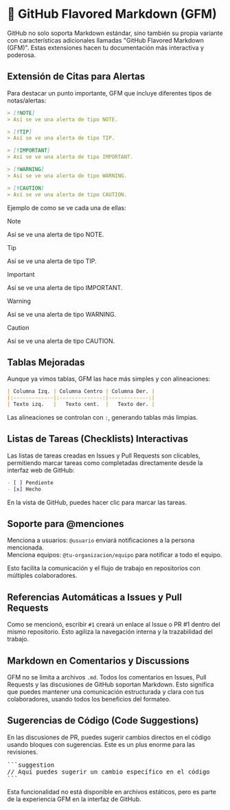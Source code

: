 
# 🎨 GitHub Flavored Markdown (GFM)

GitHub no solo soporta Markdown estándar, sino también su propia variante con características adicionales llamadas "GitHub Flavored Markdown (GFM)". Estas extensiones hacen tu documentación más interactiva y poderosa.

## Extensión de Citas para Alertas

Para destacar un punto importante, GFM que incluye diferentes tipos de notas/alertas:

```markdown
> [!NOTE]  
> Así se ve una alerta de tipo NOTE.

> [!TIP]
> Así se ve una alerta de tipo TIP.

> [!IMPORTANT]  
> Así se ve una alerta de tipo IMPORTANT.

> [!WARNING]  
> Así se ve una alerta de tipo WARNING.

> [!CAUTION]
> Así se ve una alerta de tipo CAUTION.
```

Ejemplo de como se ve cada una de ellas:

> [!NOTE]  
> Así se ve una alerta de tipo NOTE.

> [!TIP]
> Así se ve una alerta de tipo TIP.

> [!IMPORTANT]  
> Así se ve una alerta de tipo IMPORTANT.

> [!WARNING]  
> Así se ve una alerta de tipo WARNING.

> [!CAUTION]
> Así se ve una alerta de tipo CAUTION.

## Tablas Mejoradas

Aunque ya vimos tablas, GFM las hace más simples y con alineaciones:

```markdown
| Columna Izq. | Columna Centro | Columna Der. |
|:-------------|:--------------:|-------------:|
| Texto izq.   |   Texto cent.  |   Texto der. |
```

Las alineaciones se controlan con `:`, generando tablas más limpias.

## Listas de Tareas (Checklists) Interactivas

Las listas de tareas creadas en Issues y Pull Requests son clicables, permitiendo marcar tareas como completadas directamente desde la interfaz web de GitHub:

```markdown
- [ ] Pendiente
- [x] Hecho
```

En la vista de GitHub, puedes hacer clic para marcar las tareas.

## Soporte para @menciones

Menciona a usuarios: `@usuario` enviará notificaciones a la persona mencionada.  
Menciona equipos: `@tu-organizacion/equipo` para notificar a todo el equipo.

Esto facilita la comunicación y el flujo de trabajo en repositorios con múltiples colaboradores.

## Referencias Automáticas a Issues y Pull Requests

Como se mencionó, escribir `#1` creará un enlace al Issue o PR #1 dentro del mismo repositorio. Esto agiliza la navegación interna y la trazabilidad del trabajo.

## Markdown en Comentarios y Discussions

GFM no se limita a archivos `.md`. Todos los comentarios en Issues, Pull Requests y las discusiones de GitHub soportan Markdown. Esto significa que puedes mantener una comunicación estructurada y clara con tus colaboradores, usando todos los beneficios del formateo.

## Sugerencias de Código (Code Suggestions)

En las discusiones de PR, puedes sugerir cambios directos en el código usando bloques con sugerencias. Este es un plus enorme para las revisiones.

<pre>
```suggestion
// Aquí puedes sugerir un cambio específico en el código
```
</pre>

Esta funcionalidad no está disponible en archivos estáticos, pero es parte de la experiencia GFM en la interfaz de GitHub.
